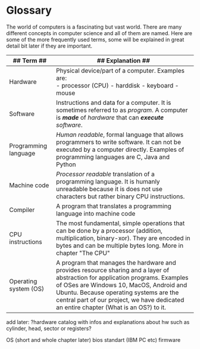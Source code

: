 # Glossary
The world of computers is a fascinating but vast world. There are many different concepts in computer science and all of them are named.
Here are some of the more frequently used terms, some will be explained in great detail bit later if they are important.

| ## Term ## | ## Explanation ## |
| ---- | ---- |
| Hardware | Physical device/part of a computer. Examples are: <br/> - processor (CPU) - harddisk - keyboard - mouse |
| Software | Instructions and data for a computer. It is sometimes referred to as *program*. A computer is ***made*** of *hardware* that can ***execute*** *software*. |
| Programming language | *Human readable*, formal language that allows programmers to write software. It can not be executed by a computer directly. Examples of programming languages are C, Java and Python |
| Machine code | *Processor readable* translation of a programming language. It is humanly unreadable because it is does not use characters but rather binary CPU instructions. |
| Compiler | A program that translates a programming language into machine code |
| CPU instructions | The most fundamental, simple operations that can be done by a processor (addition, multiplication, binary-xor). They are encoded in bytes and can be multiple bytes long. More in chapter "The CPU" |
| Operating system (OS) | A program that manages the hardware and provides resource sharing and a layer of abstraction for application programs. Examples of OSes are Windows 10, MacOS, Android and Ubuntu. Because operating systems are the central part of our project, we have dedicated an entire chapter (What is an OS?) to it. |


add later:
?hardware catalog with infos and explanations about hw such as cylinder, head, sector or registers?

OS (short and whole chapter later)
bios
standart (IBM PC etc)
firmware
